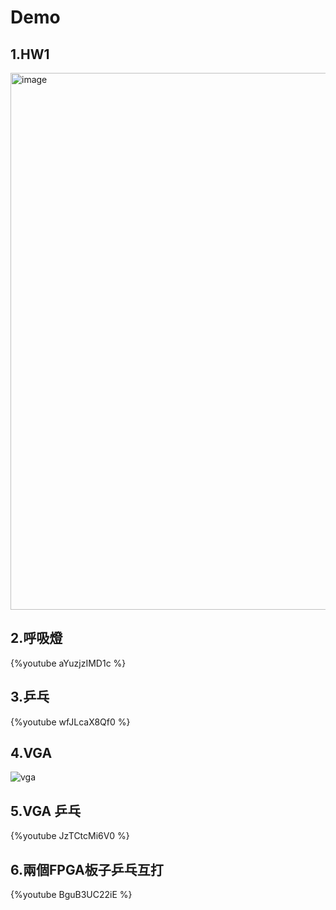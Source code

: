 # Demo

## 1.HW1
<img width="859" alt="image" src="https://github.com/Azia0403/Embedded-image-processing/assets/127030976/50a85cee-6717-43ae-956e-8a230b962914">


## 2.呼吸燈
{%youtube aYuzjzIMD1c %}

## 3.乒乓
{%youtube wfJLcaX8Qf0 %}

## 4.VGA
![vga](https://github.com/Azia0403/Embedded-image-processing/assets/127030976/3bb7efe6-abe1-4e84-93d3-5b85026e6c40)


## 5.VGA 乒乓
{%youtube JzTCtcMi6V0 %}

## 6.兩個FPGA板子乒乓互打
{%youtube BguB3UC22iE %}
